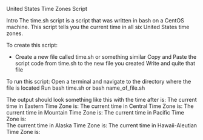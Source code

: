 United States Time Zones Script

Intro
  The time.sh script is a script that was written in bash on a CentOS machine. This script tells you the current time in all six United States time zones.

To create this script:
 * Create a new file called time.sh or something similar
 Copy and Paste the script code from time.sh to the new file you created
 Write and quite that file

To run this script:
  Open a terminal and navigate to the directory where the file is located
  Run bash time.sh  or bash name_of_file.sh

The output should look something like this with the time after is:
  The current time in Eastern Time Zone is: 
  The current time in Central Time Zone is: 
  The current time in Mountain Time Zone is: 
  The current time in Pacific Time Zone is:   
  The current time in Alaska Time Zone is: 
  The current time in Hawaii-Aleutian Time Zone is:

